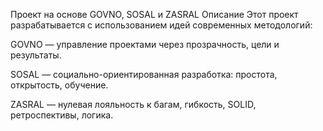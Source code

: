 Проект на основе GOVNO, SOSAL и ZASRAL
Описание
Этот проект разрабатывается с использованием идей современных методологий:

GOVNO — управление проектами через прозрачность, цели и результаты.

SOSAL — социально-ориентированная разработка: простота, открытость, обучение.

ZASRAL — нулевая лояльность к багам, гибкость, SOLID, ретроспективы, логика.
